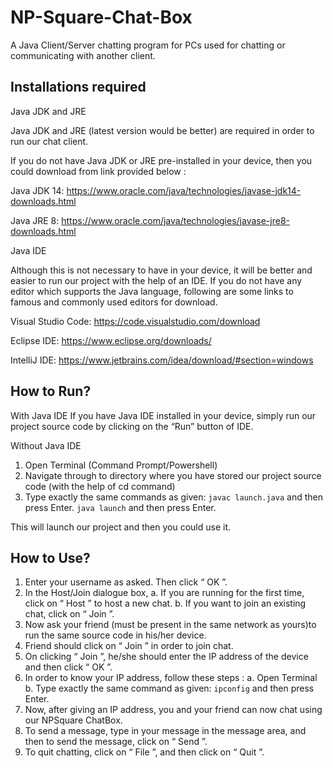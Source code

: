 # NP-Square-Chat-Box
A Java Client/Server chatting program for PCs used for chatting or communicating with another client.


## Installations required

Java JDK and JRE

Java JDK and JRE (latest version would be better) are required in order to run our chat
client.

If you do not have Java JDK or JRE pre-installed in your device, then you could download
from link provided below :

Java JDK 14: https://www.oracle.com/java/technologies/javase-jdk14-downloads.html

Java JRE 8: https://www.oracle.com/java/technologies/javase-jre8-downloads.html

Java IDE

Although this is not necessary to have in your device, it will be better and easier to run our
project with the help of an IDE.
If you do not have any editor which supports the Java language, following are some links to
famous and commonly used editors for download.

Visual Studio Code: https://code.visualstudio.com/download

Eclipse IDE: https://www.eclipse.org/downloads/

IntelliJ IDE: https://www.jetbrains.com/idea/download/#section=windows


## How to Run?

With Java IDE
If you have Java IDE installed in your device, simply run our project source code by clicking
on the “Run” button of IDE.

Without Java IDE
1. Open Terminal (Command Prompt/Powershell)
2. Navigate through to directory where you have stored our project source
code (with the help of cd command)
3. Type exactly the same commands as given: ```javac launch.java``` and then press Enter. ```java launch``` and then press Enter.

This will launch our project and then you could use it.


## How to Use?

1. Enter your username as asked. Then click “ OK ”.
2. In the Host/Join dialogue box,
a. If you are running for the first time, click on “ Host ” to host a new chat.
b. If you want to join an existing chat, click on “ Join ”.
3. Now ask your friend (must be present in the same network as yours)to run the same
source code in his/her device.
4. Friend should click on “ Join ” in order to join chat.
5. On clicking “ Join ”, he/she should enter the IP address of the device and then click
“ OK ”.
6. In order to know your IP address, follow these steps :
a. Open Terminal
b. Type exactly the same command as given: ```ipconfig``` and then press Enter.
7. Now, after giving an IP address, you and your friend can now chat using our
NPSquare ChatBox.
8. To send a message, type in your message in the message area, and then to send the
message, click on “ Send ”.
9. To quit chatting, click on “ File ”, and then click on “ Quit ”.
